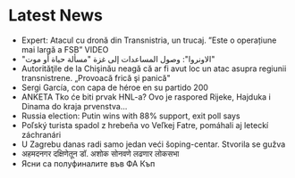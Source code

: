 # Latest News
-  Expert: Atacul cu dronă din Transnistria, un trucaj. ”Este o operațiune mai largă a FSB” VIDEO
-  "الاونروا": وصول المساعدات إلى غزة "مسألة حياة أو موت"
-  Autorităţile de la Chişinău neagă că ar fi avut loc un atac asupra regiunii transnistrene. „Provoacă frică şi panică"
-  Sergi García, con capa de héroe en su partido 200
-  ANKETA Tko će biti prvak HNL-a? Ovo je raspored Rijeke, Hajduka i Dinama do kraja prvenstva...
-  Russia election: Putin wins with 88% support, exit poll says
-  Poľský turista spadol z hrebeňa vo Veľkej Fatre, pomáhali aj leteckí záchranári
-  U Zagrebu danas radi samo jedan veći šoping-centar. Stvorila se gužva
-  अहमदनगर दक्षिणेतून डॉ. अशोक सोनवणे लढणार लोकसभा
-  Ясни са полуфиналите във ФА Къп
